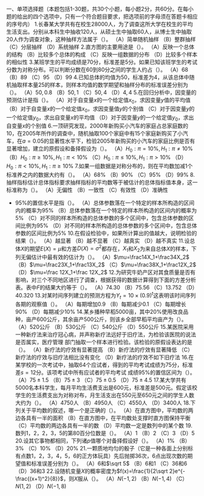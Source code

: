 一、单项选择题（本题包括1-30题，共30个小题，每小题2分，共60分。在每小题的给出的四个选项中，只有一个符合题目要求，把选项前的字母须在答题卡相应的序号内）
 1.长春某大学共有在校生$28000$人，为了调查这所大学在校生的平均生活支出。分别从本科生中抽收$120$人，从硕士生中抽取$60$人，从博士生中抽取$20$人作为调查对象，这种抽样方法属于（）。
 （A）简单随机抽样
 （B）整群抽样
 （C）分层抽样
 （D）系统抽样
 2.直方图的主要用途是（）。
 （A）反映一个总体的结构
 （B）比较多个总体的构成
 （C）反映一组数据的分布
 （D）比较多个样本的相似性
 3.某班学生的平均成绩是70分，标准差是5分。如果已知该班学生的考试分数为对称分布。可以判断分数在$60$到$80$分之间的学生人约占（）。
 （A）$68$
 （B）$89$
 （C）$95$
 （D）$99$
 4.已知总体的均值为50，标准差为4，从该总体中随机抽取样本量25的样本，则样本均值的数学期望和抽样分布的标准误差分别为（）。
 （A）$50,0.8$
 （B）$50,1$
 （C）$50,4$
 （D）$4,4$
 5.在回归分析中，因变量的预测估计是指（）。
 （A）对于自变量$x$的一个给定值$x_0$，求因变量$y$值的平均值
 （B）对于自变量$x$的一个给定值$x_0$，求因变量值$y$的个别值
 （C）对于因变量$y$的一个给定值$y_0$，求出自变量$x$的平均值
 （D）对于因变量$y$的一个给定值$y_0$，求出自变量$x$的个别值
 6.一顶研究发现，$2000$年新购买小汽车的家庭占总家庭数的$10$，在$2005$年所作的调查中，随机抽取$100$个家庭中有$15$个家庭新购买了小汽车，在$a=0.05$的显著性水平下，检验$2005$年新购买的小汽车的家庭比例是否有显著增加，建立的原假设和备择假设为（）。
 （A）$H_0:\pi=10 \%  ,H_1:\pi \neq10 \%$
 （B）$H_0:\pi\geq 10 \%  ,H_1:\pi < 10 \%$
 （C）$H_0:\pi \leq 10 \%  ,H_1:\pi >10 \%$
 （D）$H_0:\pi<10 \%  ,H_1:\pi \geq 10 \%$
 7.如果一组数据是对称分布的，则在平均数加减$1$个标准养之内的数据大约有（）。
 （A）$68 \%$
 （B）$90 \%$
 （C）$95 \%$
 （D）$99 \%$
 8.抽样指标估计总体指标要求抽样指标的平均数等于被估计的总体指标值本身，这一标准称为（）。
 （A）无偏性
 （B）一致性
 （C）有效性
 （D）准确性
 -   $95  \%$的置信水平是指（）。
（A）总体参数落在一个特定的样本所构造的区间内的概率为$95 \%$
 （B）总体参数落在一个特定的样本所构造的区间内的概率为$5 \%$
 （C）对不同的样本所构造的总体参数的多个区间中，包含总体参数的区间比例为$95  \%$
 （D）对不同的样本所构造的总体参数的多个区间中，包含总体参数的区间比例为$5\%$
 10.在假设检验中，如果所计算出的值越大，说明检验的结果（）。
 （A）越显著
 （B）越不显著
 （C）越真实
 （D）越不真实
 11.设总体$X$的期望$E(X)=\mu$和方差$D(X)=\sigma^2$都存在，$X_1$和$X_2$为来自总体$X$的样本，下列无偏估计中最有效的估计为（）。
 （A）$\mu=\frac14X_1+\frac34X_2$
 （B）$\mu=\frac23X_1+\frac13X_2$
 （C）$\mu=\frac38X_1+\frac12X_2$
 （D）$\mu=\frac 12X_1+\frac 12X_2$
 12.为研究牛奶产区对其食质量是否有影响，对三个不同地区进行了调查，根据获得的数据计算得到下面的方差分析表。表中$F$的结果大约等于（）。
 （A）$74.30$
 （B）$75.56$
 （C）$13.752$
 （D）$40.320$
 13.对某时间序列建立的预测方程为$Y_t=10 \times (0.9)^t$这表明该时间序列各期的观察值（）。
 （A）每期增加$0.9$
 （B）每期减少$0.1$
 （C）每期增长$90 \%$
 （D）每期减少$10 \%$
 14.某乡播种早稻$5000$亩，其中$20 \%$使用改良品种，亩产$600$公斤，其余亩产$500$公斤，则该乡全部早稻平均亩产为（）。
 （A）$520$公斤
 （B）$530$公斤
 （C）$540$公斤
 （D）$550$公斤
 15.某医院采用一种新疗法来治疗冠心病，并声称新疗法远好于旧疗法，为检验该医院的说法是否属实，医疗管理 部门抽取一个样本进行检验。该检验的原假设表达的是（）。
 （A）新疗法的疗效有显著提高
 （B）新疗法的疗效有显著降低
 （C）新疗法的疗效与旧疗法相比没有变化
 （D）新疗法的疗效不如下旧疗法
 16.在某学校的一次考试中，抽取$64$个应试者，得到的平均考试成绩为$75$分，标准差$s=12$分。该项考试中所有应试者的平均考试 成绩$95 \%$的置信区间为（）。
 （A）$75 \pm1.5$
 （B）$75 \pm3$
 （C）$75 \pm 0.5$
 （D）$75 \pm4.5$
 17.某大学共有5000名本科学生，每月平均生活费支出是600元，标准差是500元。假定该校学生的生活费支出为对称对布，月生活支出在550元至650元之间的学生人数大约为（）。
 （A）$4750$人
 （B）$4950$人
 （C）$4550$人
 （D）$3400$人
 18.下列关于平均数的叙述，哪一个是正确的（）。
 （A）在直方图中，平均数的两边各具有一半的面积
 （B）在直方图中，在平均数处支撑时直方图保持平衡
 （C）平均数的两边各具有一半的数
 （D）平均数一定是数列中的某个数
 19.数列$1，2，2，3，5$的第$80$百分位数是（）。
 （A）$1$
 （B）2
 （C）3
 （D）5
 20.设其它事物都相同，下列诸$p$值哪个对备择假设好（）。
 （A）$1 \%$
 （B）$3 \%$
 （C）$10 \%$
 （D）$20 \%$
 21.一颗质地均匀的骰子（它是一种各面上分别标有点数$1，2，3，4，5，6$的正方体玩具）先后抛掷$36$次，$6$点出现次数的期望值和标准误差分别为（）。
 （A）$6$和$\sqrt 5$
 （B）$6$和$1$
 （C）$36$和$6$
 （D）$36$和$3$
 22.设随机变量$X$的概率密度为$f(x)=\frac{1}{2\sqrt 2}e^{-\frac{(x+1)^2}{8}}$，则$X$服从（）。
 （A）$N(-1,2)$
 （B）$N(-1,4)$
 （C）$N(1,2)$
 （D）$N(-1,8)$
 